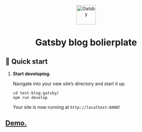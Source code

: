 <p align="center">
  <a href="https://www.gatsbyjs.org">
    <img alt="Gatsby" src="https://www.gatsbyjs.org/monogram.svg" width="60" />
  </a>
</p>
<h1 align="center">
  Gatsby blog bolierplate
</h1>


## 🚀 Quick start

1.  **Start developing.**

    Navigate into your new site’s directory and start it up.

    ```shell
    cd test-blog-gatsby/
    npm run develop
    ```

    Your site is now running at `http://localhost:8000`!

## [Demo.](https://arc-gatsby-blog-boilerplate.netlify.app/)